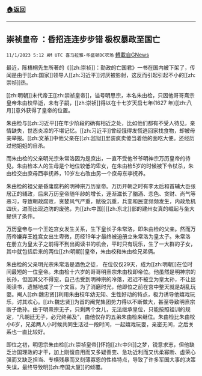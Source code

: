 ###  [:house:返回](README.md)
---


## 崇祯皇帝 ：昏招连连步步错 极权暴政至国亡
`11/1/2023 5:12 AM UTC 喜马拉雅-华盛顿DC农场` [轉載自GNews](https://gnews.org/articles/1906627)

最近，陈梧桐先生所著的《[[zh:崇祯]]：勤政的亡国君》一书在国内被下架了，传闻是由于[[zh:国家]]领导人[[zh:习近平]]讨厌被影射，这反而引起引起不小的[[zh:崇祯]]热。

[[zh:明朝]]末代帝王[[zh:崇祯皇帝]]，谥号明思宗，本名朱由检，只因他哥哥熹宗皇帝朱由校早逝，未有子嗣，[[zh:崇祯]]得以在十七岁天启七年(1627 年)[[zh:八月]]意外获得了皇帝的位置。

朱由检与[[zh:习近平]]在年少阶段的确有相近之处，比如他们都有不受人待见，亲情缺失，世态炎凉的不堪记忆。[[zh:习近平]]曾经饿得发慌逃回家找食物，却被母亲举报。[[zh:文革]]中他父亲在[[zh:监狱]]里装疯卖傻当着他的面吃大便。还经历过他姐姐的自杀。

而朱由检的父亲明光宗朱常洛因为是庶出，一直不受他爷爷明神宗万历皇帝的待见。朱由检本人的生母是个地位较低的卑女，在朱由检5岁的时候被下令杖杀，朱由检交由庶母西李抚养，10岁左右改由另一个庶母东李抚养。

朱由检的祖父是昏庸腐朽的明神宗万历皇帝。万历开朝之时有李太后和首辅大臣张居正的辅政，后来万历皇帝随年龄的增长，逐渐滋长了酗酒、恋色、贪财、尚气等恶习，导致朝政腐败，贪婪风气严重，赋役沉重，兵变和民变频频发生，内政危机四伏，进而出现边防的废弛，为[[zh:中国]][[zh:东北]]部的建州女真的崛起与坐大提供了条件。

万历皇帝与一个王姓宫女发生关系，生下皇长子朱常洛，即朱由检的父亲。然而万历帝嫌弃王姓宫女出生卑微，历经19年才最终被迫册立朱常洛为皇太子。朱常洛在册立为皇太子之前得不到出阁读书的机会，平时只有玩乐，生了一大群的子女，其中就包括后来的两位[[zh:明朝]]皇帝，朱由校和朱由检兄弟俩。

朱由检的父亲明光宗朱常洛是酒色之徒， 在位仅仅29天，成为[[zh:明朝]]在位时间最短的一位皇帝。朱由检十六岁的哥哥明熹宗朱由校即帝位。他虽然是明神宗的长孙，但因其父不得宠，自己也受到明神宗的冷落，迟迟不被立为皇太孙，不让出阁读书，遗憾地成了一个文盲。为了消磨时光，他即位之前在宫中整天就是胡乱玩耍。阉人[[zh:魏忠贤]]利用朱由校年幼无知、生性好动的特点，极力诱导他嬉戏玩乐，讨其欢心。[[zh:魏忠贤]]为首的阉党集团势力得以不断做大，甚至导致明熹宗断子绝孙。由于明熹宗无子，只剩两个女儿，无法继承皇位，只能按照祖训的规定，“凡朝廷无子，必兄终弟及”，由他仅存的五弟朱由检来继位。朱由检比朱由校小6岁，兄弟两人小时候共同生活过一段时间，一起嬉戏玩耍，亲密无间，之后关系也一直比较好。

即位之初，明思宗朱由检[[zh:崇祯皇帝]]怀抱[[zh:中兴]]之梦，锐意求志，但他缺乏治国理政的才干，加上刚愎自用而又多疑善变、急功近利而又优柔寡断、虚荣心强而又缺乏担当、专横残暴而又刻薄寡恩的性格特点，导致了许多军国大事的决策失误，最终导致明[[zh:帝国大厦]]的倾覆。


